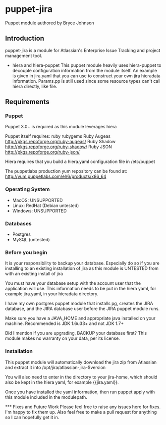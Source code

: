 # puppet-jira
Puppet module authored by Bryce Johnson

## Introduction

puppet-jira is a module for Atlassian's Enterprise Issue Tracking and
project management tool.

* hiera and hiera-puppet
This puppet module heavily uses hiera-puppet to decouple configuration 
information from the module itself.  An example is given in jira.yaml
that you can use to construct your own jira hieradata information.  Params.pp
is still used since some resource types can't call hiera directly, like file.

## Requirements

### Puppet

Puppet 3.0+ is required as this module leverages hiera

Puppet itself requires:
  ruby
  rubygems
  Ruby Augeas     http://pkgs.repoforge.org/ruby-augeas/
  Ruby Shadow     http://pkgs.repoforge.org/ruby-shadow/
  Ruby JSON       http://pkgs.repoforge.org/ruby-json/
  
Hiera requires that you build a hiera.yaml configuration file in /etc/puppet

The puppetlabs production yum repository can be found at:
http://yum.puppetlabs.com/el/6/products/x86_64

### Operating System
* MacOS: UNSUPPORTED
* Linux:  RedHat (Debian untested)
* Windows:  UNSUPPORTED
### Databases
* Postgres
* MySQL (untested)


### Before you begin
It is your responsibility to backup your database.  Especially do so
if you are installing to an existing installation of jira as this module
is UNTESTED from with an existing install of jira

You must have your database setup with the account user that the application
will use.  This information needs to be put in the hiera yaml, for example
jira.yaml, in your hieradata directory.

I have my own postgres puppet module that installs pg, creates the JIRA
database, and the JIRA database user before the JIRA puppet module runs.

Make sure you have a JAVA_HOME and appropriate java installed on your machine.
Recommended is JDK 1.6u33+ and not JDK 1.7+

Did I mention if you are upgrading, BACKUP your database first? This module 
makes no warranty on your data, per its license.

### Installation

This puppet module will automatically download the jira zip from Atlassian
and extract it into /opt/jira/atlassian-jira-$version

You will also need to enter in the directory to your jira-home, which should
also be kept in the hiera yaml, for example {{jira.yaml}}.

Once you have installed the yaml information, then run puppet apply with 
this module included in the modulepath.

*** Fixes and Future Work
Please feel free to raise any issues here for fixes.  I'm happy to fix them
up.  Also feel free to make a pull request for anything so I can hopefully
get it in.

